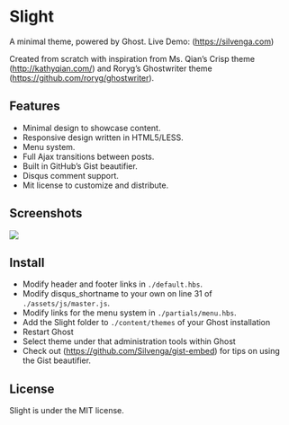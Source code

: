 # Slight 

A minimal theme, powered by Ghost. Live Demo: (https://silvenga.com)

Created from scratch with inspiration from Ms. Qian’s Crisp theme (http://kathyqian.com/) and Roryg’s Ghostwriter theme (https://github.com/roryg/ghostwriter). 

## Features

* Minimal design to showcase content.
* Responsive design written in HTML5/LESS.
* Menu system.
* Full Ajax transitions between posts.
* Built in GitHub’s Gist beautifier.
* Disqus comment support.
* Mit license to customize and distribute.

## Screenshots

![](https://store.silvenga.com/slight-screenshot.png)

## Install

* Modify header and footer links in `./default.hbs`.
* Modify disqus_shortname to your own on line 31 of `./assets/js/master.js`.
* Modify links for the menu system in `./partials/menu.hbs`.
* Add the Slight folder to `./content/themes` of your Ghost installation
* Restart Ghost
* Select theme under that administration tools within Ghost
* Check out (https://github.com/Silvenga/gist-embed) for tips on using the Gist beautifier.

## License

Slight is under the MIT license.  
